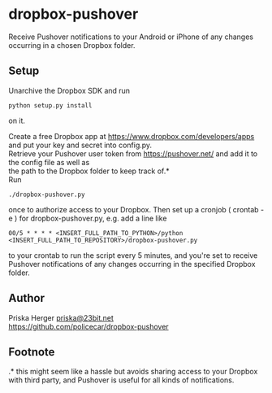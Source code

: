 dropbox-pushover
================

Receive Pushover notifications to your Android or iPhone 
of any changes occurring in a chosen Dropbox folder.

Setup
-------

Unarchive the Dropbox SDK and run 

    python setup.py install 

on it.  
    
Create a free Dropbox app at https://www.dropbox.com/developers/apps and put your key and secret into config.py.  
Retrieve your Pushover user token from https://pushover.net/ and add it to the config file as well as  
the path to the Dropbox folder to keep track of.*  
Run
    
    ./dropbox-pushover.py
    
once to authorize access to your Dropbox. Then set up a cronjob ( crontab -e ) for dropbox-pushover.py, e.g. add a line like 
    
    00/5 * * * * <INSERT_FULL_PATH_TO_PYTHON>/python <INSERT_FULL_PATH_TO_REPOSITORY>/dropbox-pushover.py

to your crontab to run the script every 5 minutes, and you're set to receive Pushover notifications 
of any changes occurring in the specified Dropbox folder.

Author
-------
Priska Herger <priska@23bit.net>  
https://github.com/policecar/dropbox-pushover


Footnote
-------
.* this might seem like a hassle but avoids sharing access to your Dropbox with third party, 
and Pushover is useful for all kinds of notifications.
